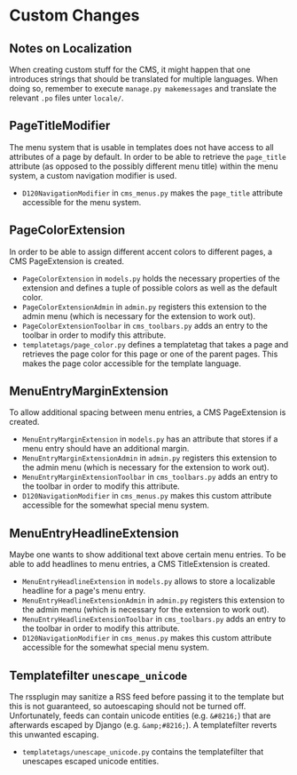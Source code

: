 # Custom Changes


## Notes on Localization

When creating custom stuff for the CMS, it might happen that one introduces strings that should be translated for multiple languages. When doing so, remember to execute `manage.py makemessages` and translate the relevant `.po` files unter `locale/`.


## PageTitleModifier

The menu system that is usable in templates does not have access to all attributes of a page by default. In order to be able to retrieve the `page_title` attribute (as opposed to the possibly different menu title) within the menu system, a custom navigation modifier is used.

- `D120NavigationModifier` in `cms_menus.py` makes the `page_title` attribute accessible for the menu system.


## PageColorExtension

In order to be able to assign different accent colors to different pages, a CMS PageExtension is created.

- `PageColorExtension` in `models.py` holds the necessary properties of the extension and defines a tuple of possible colors as well as the default color.
- `PageColorExtensionAdmin` in `admin.py` registers this extension to the admin menu (which is necessary for the extension to work out).
- `PageColorExtensionToolbar` in `cms_toolbars.py` adds an entry to the toolbar in order to modify this attribute.
- `templatetags/page_color.py` defines a templatetag that takes a page and retrieves the page color for this page or one of the parent pages. This makes the page color accessible for the template language.


## MenuEntryMarginExtension

To allow additional spacing between menu entries, a CMS PageExtension is created.

- `MenuEntryMarginExtension` in `models.py` has an attribute that stores if a menu entry should have an additional margin.
- `MenuEntryMarginExtensionAdmin` in `admin.py` registers this extension to the admin menu (which is necessary for the extension to work out).
- `MenuEntryMarginExtensionToolbar` in `cms_toolbars.py` adds an entry to the toolbar in order to modify this attribute.
- `D120NavigationModifier` in `cms_menus.py` makes this custom attribute accessible for the somewhat special menu system.


## MenuEntryHeadlineExtension

Maybe one wants to show additional text above certain menu entries. To be able to add headlines to menu entries, a CMS TitleExtension is created.

- `MenuEntryHeadlineExtension` in `models.py` allows to store a localizable headline for a page's menu entry.
- `MenuEntryHeadlineExtensionAdmin` in `admin.py` registers this extension to the admin menu (which is necessary for the extension to work out).
- `MenuEntryHeadlineExtensionToolbar` in `cms_toolbars.py` adds an entry to the toolbar in order to modify this attribute.
- `D120NavigationModifier` in `cms_menus.py` makes this custom attribute accessible for the somewhat special menu system.


## Templatefilter `unescape_unicode`

The rssplugin may sanitize a RSS feed before passing it to the template but this is not guaranteed, so autoescaping should not be turned off. Unfortunately, feeds can contain unicode entities (e.g. `&#8216;`) that are afterwards escaped by Django (e.g. `&amp;#8216;`). A templatefilter reverts this unwanted escaping.

- `templatetags/unescape_unicode.py` contains the templatefilter that unescapes escaped unicode entities.
